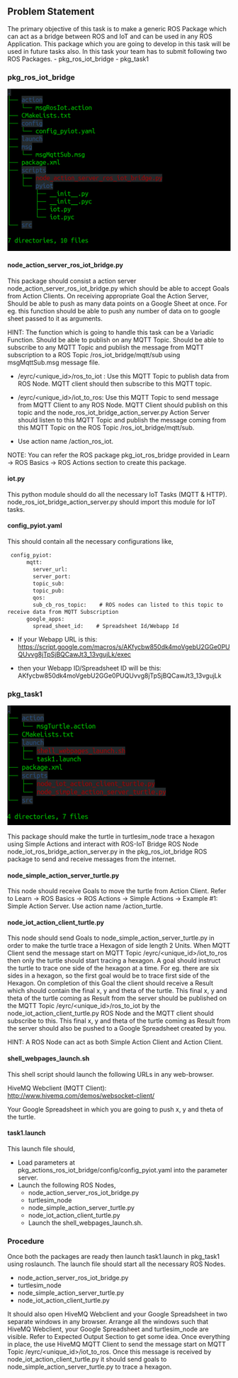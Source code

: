 ## Problem Statement
The primary objective of this task is to make a generic ROS Package which can act as a bridge between ROS and IoT and can be used in any ROS Application.
This package which you are going to develop in this task will be used in future tasks also.
In this task your team has to submit following two ROS Packages.
      -  pkg_ros_iot_bridge
      -  pkg_task1

### pkg_ros_iot_bridge

![image](pkg_ros_iot_bridge.png)

#### node_action_server_ros_iot_bridge.py
This package should consist a action server node_action_server_ros_iot_bridge.py which should be able to accept Goals from Action Clients. On receiving appropriate Goal the Action Server, Should be able to push as many data points on a Google Sheet at once. For eg. this function should be able to push any number of data on to google sheet passed to it as arguments.

HINT: The function which is going to handle this task can be a Variadic Function.
Should be able to publish on any MQTT Topic.
Should be able to subscribe to any MQTT Topic and publish the message from MQTT subscription to a ROS Topic /ros_iot_bridge/mqtt/sub using msgMqttSub.msg message file.

-    /eyrc/<unique_id>/ros_to_iot : Use this MQTT Topic to publish data from ROS Node. MQTT client should then subscribe to this MQTT topic.

-    /eyrc/<unique_id>/iot_to_ros: Use this MQTT Topic to send message from MQTT Client to any ROS Node. MQTT Client should publish on this topic and the node_ros_iot_bridge_action_server.py Action Server should listen to this MQTT Topic and publish the message coming from this MQTT Topic on the ROS Topic /ros_iot_bridge/mqtt/sub.

-    Use action name /action_ros_iot.

NOTE: You can refer the ROS package pkg_iot_ros_bridge provided in Learn -> ROS Basics -> ROS Actions section to create this package.

#### iot.py
This python module should do all the necessary IoT Tasks (MQTT & HTTP).
node_ros_iot_bridge_action_server.py should import this module for IoT tasks.

#### config_pyiot.yaml
This should contain all the necessary configurations like,
```
 config_pyiot:
      mqtt:
        server_url: 
        server_port: 
        topic_sub: 
        topic_pub: 
        qos: 
        sub_cb_ros_topic:    # ROS nodes can listed to this topic to receive data from MQTT Subscription
      google_apps:
        spread_sheet_id: 	# Spreadsheet Id/Webapp Id
```
-    If your Webapp URL is this: https://script.google.com/macros/s/AKfycbw850dk4moVgebU2GGe0PUQUvvg8jTpSjBQCawJt3_13vgujLk/exec

-    then your Webapp ID/Spreadsheet ID will be this: AKfycbw850dk4moVgebU2GGe0PUQUvvg8jTpSjBQCawJt3_13vgujLk

### pkg_task1

![image](pkg_task1.png)

This package should make the turtle in turtlesim_node trace a hexagon using Simple Actions and interact with ROS-IoT Bridge ROS Node node_iot_ros_bridge_action_server.py in the pkg_ros_iot_bridge ROS package to send and receive messages from the internet.

#### node_simple_action_server_turtle.py
This node should receive Goals to move the turtle from Action Client.
Refer to Learn -> ROS Basics -> ROS Actions -> Simple Actions -> Example #1: Simple Action Server.
Use action name /action_turtle.

#### node_iot_action_client_turtle.py
This node should send Goals to node_simple_action_server_turtle.py in order to make the turtle trace a Hexagon of side length 2 Units.
When MQTT Client send the message start on MQTT Topic /eyrc/<unique_id>/iot_to_ros then only the turtle should start tracing a hexagon.
A goal should instruct the turtle to trace one side of the hexagon at a time. For eg. there are six sides in a hexagon, so the first goal would be to trace first side of the Hexagon. On completion of this Goal the client should receive a Result which should contain the final x, y and theta of the turtle.
This final x, y and theta of the turtle coming as Result from the server should be published on the MQTT Topic /eyrc/<unique_id>/ros_to_iot by the node_iot_action_client_turtle.py ROS Node and the MQTT client should subscribe to this.
This final x, y and theta of the turtle coming as Result from the server should also be pushed to a Google Spreadsheet created by you.

HINT: A ROS Node can act as both Simple Action Client and Action Client.


#### shell_webpages_launch.sh
This shell script should launch the following URLs in any web-browser.

HiveMQ Webclient (MQTT Client): http://www.hivemq.com/demos/websocket-client/

Your Google Spreadsheet in which you are going to push x, y and theta of the turtle.


#### task1.launch
This launch file should,
- Load parameters at pkg_actions_ros_iot_bridge/config/config_pyiot.yaml into the parameter server.
- Launch the following ROS Nodes,
    - node_action_server_ros_iot_bridge.py
    - turtlesim_node
    - node_simple_action_server_turtle.py
    - node_iot_action_client_turtle.py
    - Launch the shell_webpages_launch.sh.

### Procedure
Once both the packages are ready then launch task1.launch in pkg_task1 using roslaunch.
The launch file should start all the necessary ROS Nodes.
- node_action_server_ros_iot_bridge.py
- turtlesim_node
- node_simple_action_server_turtle.py
- node_iot_action_client_turtle.py

It should also open HiveMQ Webclient and your Google Spreadsheet in two separate windows in any browser.
Arrange all the windows such that HiveMQ Webclient, your Google Spreadsheet and turtlesim_node are visible. Refer to Expected Output Section to get some idea.
Once everything in place, the use HiveMQ MQTT Client to send the message start on MQTT Topic /eyrc/<unique_id>/iot_to_ros.
Once this message is received by node_iot_action_client_turtle.py it should send goals to node_simple_action_server_turtle.py to trace a hexagon.

